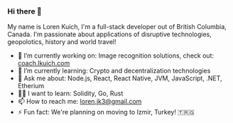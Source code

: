 ### Hi there 👋

My name is Loren Kuich, I'm a full-stack developer out of British Columbia, Canada. I'm passionate about applications of disruptive technologies, geopolotics, history and world travel!

- 🔭 I’m currently working on: Image recognition solutions, check out: [coach.lkuich.com](https://coach.lkuich.com)
- 🌱 I’m currently learning: Crypto and decentralization technologies
- 💬 Ask me about: Node.js, React, React Native, JVM, JavaScript, .NET, Etherium
- 🏃‍♂️ I want to learn: Solidity, Go, Rust
- 📫 How to reach me: loren.jk3@gmail.com
- ⚡ Fun fact: We're planning on moving to Izmir, Turkey! 🇹🇷🇬
